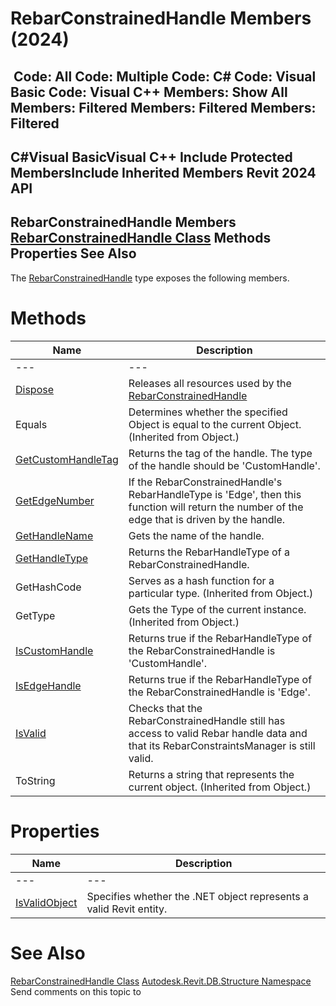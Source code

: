 # RebarConstrainedHandle Members (2024)

﻿
 Code: All Code: Multiple Code: C# Code: Visual Basic Code: Visual C++  Members: Show All Members: Filtered Members: Filtered Members: Filtered   
---  
C#Visual BasicVisual C++
Include Protected MembersInclude Inherited Members
Revit 2024 API  
---  
RebarConstrainedHandle Members  
[RebarConstrainedHandle Class](08b4c4a3-3bb9-0801-9cc8-cd5420a306d9.md "RebarConstrainedHandle Class") Methods Properties See Also  
---  
The [RebarConstrainedHandle](08b4c4a3-3bb9-0801-9cc8-cd5420a306d9.md "RebarConstrainedHandle Class") type exposes the following members.
# Methods
| Name | Description |
| --- | --- |
| --- | --- | --- |
| [Dispose](a3f03942-2fae-b695-5e20-1867fd7e3698.md "Dispose Method") | Releases all resources used by the [RebarConstrainedHandle](08b4c4a3-3bb9-0801-9cc8-cd5420a306d9.md "RebarConstrainedHandle Class") |
| Equals | Determines whether the specified Object is equal to the current Object. (Inherited from Object.) |
| [GetCustomHandleTag](d7552c41-e1e7-c891-c609-7da444492de7.md "GetCustomHandleTag Method") | Returns the tag of the handle. The type of the handle should be 'CustomHandle'. |
| [GetEdgeNumber](edf3ea74-a7cb-e8b4-e26d-29baee9b6d60.md "GetEdgeNumber Method") | If the RebarConstrainedHandle's RebarHandleType is 'Edge', then this function will return the number of the edge that is driven by the handle. |
| [GetHandleName](943f2aba-3e09-5364-c035-28691f643c56.md "GetHandleName Method") | Gets the name of the handle. |
| [GetHandleType](d767803c-8595-c6d8-6177-cd4a732c9e18.md "GetHandleType Method") | Returns the RebarHandleType of a RebarConstrainedHandle. |
| GetHashCode | Serves as a hash function for a particular type.  (Inherited from Object.) |
| GetType | Gets the Type of the current instance. (Inherited from Object.) |
| [IsCustomHandle](4dd5e9ef-3ad4-2c42-fcd7-5c425943e5e0.md "IsCustomHandle Method") | Returns true if the RebarHandleType of the RebarConstrainedHandle is 'CustomHandle'. |
| [IsEdgeHandle](2556f09d-f77b-a7c6-ebfe-747768ffa707.md "IsEdgeHandle Method") | Returns true if the RebarHandleType of the RebarConstrainedHandle is 'Edge'. |
| [IsValid](a69ecfb8-6130-33d3-79bc-9905686298a0.md "IsValid Method") | Checks that the RebarConstrainedHandle still has access to valid Rebar handle data and that its RebarConstraintsManager is still valid. |
| ToString | Returns a string that represents the current object. (Inherited from Object.) |

# Properties
| Name | Description |
| --- | --- |
| --- | --- | --- |
| [IsValidObject](58133124-ae5e-57f3-3ad7-e83d18637bd6.md "IsValidObject Property") | Specifies whether the .NET object represents a valid Revit entity. |

# See Also
[RebarConstrainedHandle Class](08b4c4a3-3bb9-0801-9cc8-cd5420a306d9.md "RebarConstrainedHandle Class")
[Autodesk.Revit.DB.Structure Namespace](d586b341-f687-9d90-e96d-255806b7d4fc.md "Autodesk.Revit.DB.Structure Namespace")
Send comments on this topic to 